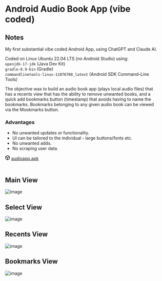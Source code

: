 # Android Audio Book App (vibe coded)

## Notes

My first substantial vibe coded Android App, using ChatGPT and Claude AI.

Coded on Linux Ubuntu 22.04 LTS (no Android Studio) using:  
`openjdk-17-jdk` (Java Dev Kit)  
`gradle-8.9-bin` (Gradle)  
`commandlinetools-linux-11076708_latest` (Android SDK Command-Line Tools)

The objective was to build an audio book app (plays local audio files) that has a recents view that has the ability to remove unwanted books, and a quick add bookmarks button (timestamp) that avoids having to name the bookmarks. Bookmarks belonging to any given audio book can be viewed via the Mookmarks button.

### Advantages

* No unwanted updates or functionality.
* UI can be tailored to the individual - large buttons/fonts etc.
* No unwanted adds.
* No scraping user data.

<svg aria-hidden="true" height="16" viewBox="0 0 16 16" version="1.1" width="16" data-view-component="true" class="octicon octicon-package color-fg-muted mr-2">
    <path d="m8.878.392 5.25 3.045c.54.314.872.89.872 1.514v6.098a1.75 1.75 0 0 1-.872 1.514l-5.25 3.045a1.75 1.75 0 0 1-1.756 0l-5.25-3.045A1.75 1.75 0 0 1 1 11.049V4.951c0-.624.332-1.201.872-1.514L7.122.392a1.75 1.75 0 0 1 1.756 0ZM7.875 1.69l-4.63 2.685L8 7.133l4.755-2.758-4.63-2.685a.248.248 0 0 0-.25 0ZM2.5 5.677v5.372c0 .09.047.171.125.216l4.625 2.683V8.432Zm6.25 8.271 4.625-2.683a.25.25 0 0 0 .125-.216V5.677L8.75 8.432Z"></path>
</svg>
<a href="download/audioapp.apk">audioapp.apk</a>

<div style="height:20px"></div>

## Main View
![image](docs/01_main.webp)

## Select View
![image](docs/02_select.webp)

## Recents View
![image](docs/03_recent.webp)

## Bookmarks View
![image](docs/04_bookmarks.webp)
